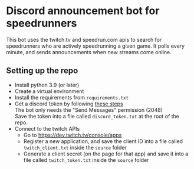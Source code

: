 # Discord announcement bot for speedrunners
This bot uses the twitch.tv and speedrun.com apis to search for speedrunners who are actively speedrunning a given game. It polls every minute, and sends announcements when new streams come online.

## Setting up the repo
- Install python 3.9 (or later)
- Create a virtual environment
- Install the requirements from `requirements.txt`
- Get a discord token by following [these steps](https://github.com/reactiflux/discord-irc/wiki/Creating-a-discord-bot-&-getting-a-token)  
  The bot only needs the "Send Messages" permission (2048)  
  Save the token into a file called `discord_token.txt` at the root of the repo.
- Connect to the twitch APIs
  - Go to https://dev.twitch.tv/console/apps
  - Register a new application, and save the client ID into a file called `twitch_client.txt` inside the `source` folder
  - Generate a client secret (on the page for that app) and save it into a file called `twitch_token.txt` inside the `source` folder
